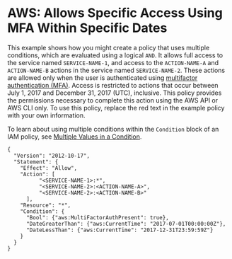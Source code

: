 # AWS: Allows Specific Access Using MFA Within Specific Dates<a name="reference_policies_examples_aws_mfa-dates"></a>

This example shows how you might create a policy that uses multiple conditions, which are evaluated using a logical `AND`\. It allows full access to the service named `SERVICE-NAME-1`, and access to the `ACTION-NAME-A` and `ACTION-NAME-B` actions in the service named `SERVICE-NAME-2`\. These actions are allowed only when the user is authenticated using [multifactor authentication \(MFA\)](http://docs.aws.amazon.com/IAM/latest/UserGuide/id_credentials_mfa.html)\. Access is restricted to actions that occur between July 1, 2017 and December 31, 2017 \(UTC\), inclusive\. This policy provides the permissions necessary to complete this action using the AWS API or AWS CLI only\. To use this policy, replace the red text in the example policy with your own information\.

To learn about using multiple conditions within the `Condition` block of an IAM policy, see [Multiple Values in a Condition](reference_policies_elements_condition.md#Condition-multiple-conditions)\.

```
{
  "Version": "2012-10-17",
  "Statement": {
    "Effect": "Allow",
    "Action": [
          "<SERVICE-NAME-1>:*",
          "<SERVICE-NAME-2>:<ACTION-NAME-A>",    
          "<SERVICE-NAME-2>:<ACTION-NAME-B>"
      ],
    "Resource": "*",
    "Condition": {
      "Bool": {"aws:MultiFactorAuthPresent": true},
      "DateGreaterThan": {"aws:CurrentTime": "2017-07-01T00:00:00Z"},
      "DateLessThan": {"aws:CurrentTime": "2017-12-31T23:59:59Z"}
    }
  }
}
```